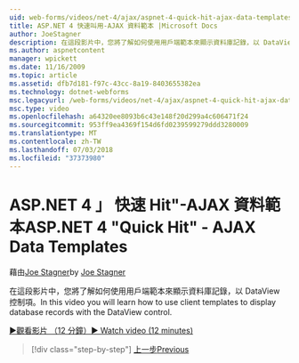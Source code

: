 ```yaml
---
uid: web-forms/videos/net-4/ajax/aspnet-4-quick-hit-ajax-data-templates
title: ASP.NET 4 快速叫用-AJAX 資料範本 |Microsoft Docs
author: JoeStagner
description: 在這段影片中，您將了解如何使用用戶端範本來顯示資料庫記錄，以 DataView 控制項。
ms.author: aspnetcontent
manager: wpickett
ms.date: 11/16/2009
ms.topic: article
ms.assetid: dfb7d181-f97c-43cc-8a19-8403655382ea
ms.technology: dotnet-webforms
msc.legacyurl: /web-forms/videos/net-4/ajax/aspnet-4-quick-hit-ajax-data-templates
msc.type: video
ms.openlocfilehash: a64320ee8093b6c43e148f20d299a4c606471f24
ms.sourcegitcommit: 953ff9ea4369f154d6fd0239599279ddd3280009
ms.translationtype: MT
ms.contentlocale: zh-TW
ms.lasthandoff: 07/03/2018
ms.locfileid: "37373980"
---
```

<a name="aspnet-4-quick-hit---ajax-data-templates"></a><span data-ttu-id="2f250-103">ASP.NET 4 」 快速 Hit"-AJAX 資料範本</span><span class="sxs-lookup"><span data-stu-id="2f250-103">ASP.NET 4 "Quick Hit" - AJAX Data Templates</span></span>
====================
<span data-ttu-id="2f250-104">藉由[Joe Stagner](https://github.com/JoeStagner)</span><span class="sxs-lookup"><span data-stu-id="2f250-104">by [Joe Stagner](https://github.com/JoeStagner)</span></span>

<span data-ttu-id="2f250-105">在這段影片中，您將了解如何使用用戶端範本來顯示資料庫記錄，以 DataView 控制項。</span><span class="sxs-lookup"><span data-stu-id="2f250-105">In this video you will learn how to use client templates to display database records with the DataView control.</span></span> 

[<span data-ttu-id="2f250-106">&#9654;觀看影片 （12 分鐘）</span><span class="sxs-lookup"><span data-stu-id="2f250-106">&#9654; Watch video (12 minutes)</span></span>](https://channel9.msdn.com/Blogs/ASP-NET-Site-Videos/aspnet-4-quick-hit-ajax-data-templates)

> [!div class="step-by-step"]
> [<span data-ttu-id="2f250-107">上一步</span><span class="sxs-lookup"><span data-stu-id="2f250-107">Previous</span></span>](aspnet-4-quick-hit-jquery-syntax-for-microsoft-ajax.md)
